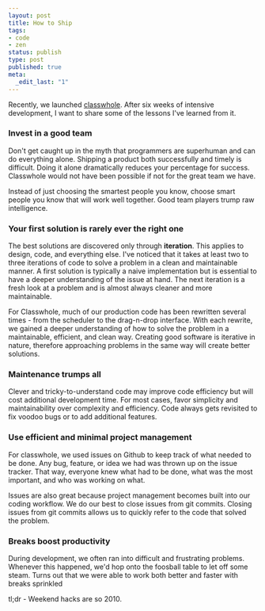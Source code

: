 ```yaml
--- 
layout: post
title: How to Ship
tags: 
- code
- zen
status: publish
type: post
published: true
meta: 
  _edit_last: "1"
---
```

Recently, we launched <a href="http://classwhole.com">classwhole</a>. After six weeks of intensive development, I want to share some of the lessons I've learned from it.


<h3>Invest in a good team</h3>
Don't get caught up in the myth that programmers are superhuman and can do everything alone. Shipping a product both successfully and timely is difficult. Doing it alone dramatically reduces your percentage for success. Classwhole would not have been possible if not for the great team we have.

Instead of just choosing the smartest people you know, choose smart people you know that will work well together. Good team players trump raw intelligence.

<h3>Your first solution is rarely ever the right one</h3><p>The best solutions are discovered only through <strong>iteration</strong>. This applies to design, code, and everything else. I've noticed that it takes at least two to three iterations of code to solve a problem in a clean and maintainable manner. A first solution is typically a naive implementation but is essential to have a deeper understanding of the issue at hand. The next iteration is a fresh look at a problem and is almost always cleaner and more maintainable. </p>
<p>For Classwhole, much of our production code has been rewritten several times - from the scheduler to the drag-n-drop interface. With each rewrite, we gained a deeper understanding of how to solve the problem in a maintainable, efficient, and clean way. Creating good software is iterative in nature, therefore approaching problems in the same way will create better solutions.</p>

<h3>Maintenance trumps all</h3>
<p>
Clever and tricky-to-understand code may improve code efficiency but will cost additional development time. For most cases, favor simplicity and maintainability over complexity and efficiency. Code always gets revisited to fix voodoo bugs or to add additional features. 
</p>

<h3>Use efficient and minimal project management</h3>
<p>
For classwhole, we used issues on Github to keep track of what needed to be done. Any bug, feature, or idea we had was thrown up on the issue tracker. That way, everyone knew what had to be done, what was the most important, and who was working on what.
</p>
<p>
Issues are also great because project management becomes built into our coding workflow. We do our best to close issues from git commits. Closing issues from git commits allows us to quickly refer to the code that solved the problem.
</p>

<h3>Breaks boost productivity</h3>
<p>
During development, we often ran into difficult and frustrating problems. Whenever this happened, we'd hop onto the foosball table to let off some steam. Turns out that we were able to work both better and faster with breaks sprinkled
</p>

tl;dr - Weekend hacks are so 2010.
